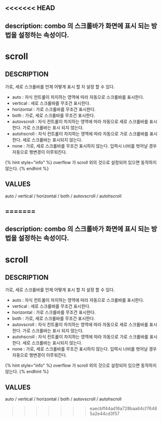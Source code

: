 <<<<<<< HEAD
---
description: combo 의 스크롤바가 화면에 표시 되는 방법을 설정하는 속성이다.
---

# scroll

## DESCRIPTION

가로, 세로 스크롤바를 언제 어떻게 표시 할 지 설정 할 수 있다.

* auto : 자식 컨트롤이 차지하는 영역에 따라 자동으로 스크롤바를 표시한다.
* vertical : 세로 스크롤바를 무조건 표시한다.
* horizontal : 가로 스크롤바를 무조건 표시한다.
* both : 가로, 세로 스크롤바를 무조건 표시한다.
* autovscroll : 자식 컨트롤이 차지하는 영역에 따라 자동으로 세로 스크롤바를 표시한다. 가로 스크롤바는 표시 되지 않는다.
* autohscroll : 자식 컨트롤이 차지하는 영역에 따라 자동으로 가로 스크롤바를 표시한다. 세로 스크롤바는 표시되지 않는다.
* none : 가로, 세로 스크롤바를 무조건 표시하지 않는다. 입력시 너비를 벗어날 경우 자동으로 행변경이 이루워진다.

{% hint style="info" %}
overflow 가 scroll 외의 것으로 설정되어 있으면 동작하지 않는다.
{% endhint %}

## VALUES

auto / vertical / horizontal / both / autovscroll / autohscroll

=======
---
description: combo 의 스크롤바가 화면에 표시 되는 방법을 설정하는 속성이다.
---

# scroll

## DESCRIPTION

가로, 세로 스크롤바를 언제 어떻게 표시 할 지 설정 할 수 있다.

* auto : 자식 컨트롤이 차지하는 영역에 따라 자동으로 스크롤바를 표시한다.
* vertical : 세로 스크롤바를 무조건 표시한다.
* horizontal : 가로 스크롤바를 무조건 표시한다.
* both : 가로, 세로 스크롤바를 무조건 표시한다.
* autovscroll : 자식 컨트롤이 차지하는 영역에 따라 자동으로 세로 스크롤바를 표시한다. 가로 스크롤바는 표시 되지 않는다.
* autohscroll : 자식 컨트롤이 차지하는 영역에 따라 자동으로 가로 스크롤바를 표시한다. 세로 스크롤바는 표시되지 않는다.
* none : 가로, 세로 스크롤바를 무조건 표시하지 않는다. 입력시 너비를 벗어날 경우 자동으로 행변경이 이루워진다.

{% hint style="info" %}
overflow 가 scroll 외의 것으로 설정되어 있으면 동작하지 않는다.
{% endhint %}

## VALUES

auto / vertical / horizontal / both / autovscroll / autohscroll

>>>>>>> eaecbff44ad16a728baa64cf76485a2e44cd3f57
